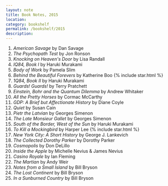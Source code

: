 ```yaml
---
layout: note
title: Book Notes, 2015
location:
category: bookshelf
permalink: /bookshelf/2015
description:
---
```


1. _American Savage_ by Dan Savage
1. _The Psychopath Test_ by Jon Ronson
1. _Knocking on Heaven's Door_ by Lisa Randall
1. _IQ84, Book I_ by Haruki Murakami
1. _Body of Work_ by Pamela Slim
1. _Behind the Beautiful Forevers_ by Katherine Boo {% include star.html %}
1. _1Q84, Book II_ by Haruki Murakami
1. _Guards! Guards!_ by Terry Pratchett
1. _Einstein, Bohr and the Quantum Dilemma_ by Andrew Whitaker
1. _All the Pretty Horses_ by Cormac McCarthy
1. _GDP: A Brief but Affectionate History_ by Diane Coyle
1. _Quiet_ by Susan Cain
1. _Pietr the Latvian_ by Georges Simenon
1. _The Late Monsieur Gallet_ by Georges Simenon
1. _South of the Border, West of the Sun_ by Haruki Murakami
1. _To Kill a Mockingbird_ by Harper Lee {% include star.html %}
1. _New York City: A Short History_ by George J. Lankevich
1. _The Collected Dorothy Parker_ by Dorothy Parker
1. _Cosmopolis_ by Don DeLillo
1. _Inside the Apple_ by Michelle Nevius & James Nevius
1. _Casino Royale_ by Ian Fleming
1. _The Martian_ by Andy Weir
1. _Notes from a Small Island_ by Bill Bryson
1. _The Lost Continent_ by Bill Bryson
1. _In a Sunburned Country_ by Bill Bryson
